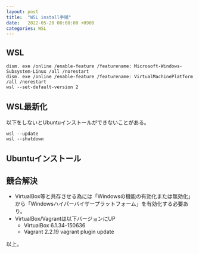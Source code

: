 ```yaml
---
layout: post
title:  "WSL install手順"
date:   2022-05-20 00:08:00 +0900
categories: WSL
---
```


## WSL

```
dism. exe /online /enable-feature /featurename: Microsoft-Windows-Subsystem-Linux /all /norestart
dism. exe /online /enable-feature /featurename: VirtualMachinePlatform /all /norestart
wsl --set-default-version 2
```

## WSL最新化
以下をしないとUbuntuインストールができないことがある。
```
wsl --update
wsl --shutdown
```

## Ubuntuインストール

## 競合解決

* VirtualBox等と共存させる為には「Windowsの機能の有効化または無効化」から「Windowsハイパーバイザープラットフォーム」を有効化する必要あり。
* VirtualBox/Vagrantは以下バージョンにUP
    * VirtualBox 6.1.34-150636
    * Vagrant 2.2.19
        vagrant plugin update

以上。

